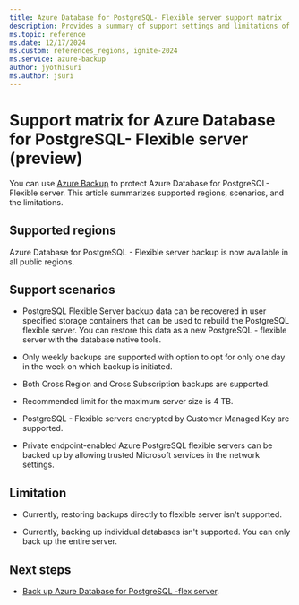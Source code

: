 ```yaml
---
title: Azure Database for PostgreSQL- Flexible server support matrix
description: Provides a summary of support settings and limitations of Azure Database for PostgreSQL- Flexible server backup.
ms.topic: reference
ms.date: 12/17/2024
ms.custom: references_regions, ignite-2024
ms.service: azure-backup
author: jyothisuri
ms.author: jsuri
---
```


# Support matrix for Azure Database for PostgreSQL- Flexible server (preview)

You can use [Azure Backup](./backup-overview.md) to protect Azure Database for PostgreSQL- Flexible server. This article summarizes supported regions, scenarios, and the limitations.

## Supported regions

Azure Database for PostgreSQL - Flexible server backup is now available in all public regions.

## Support scenarios

- PostgreSQL Flexible Server backup data can be recovered in user specified storage containers that can be used to rebuild the PostgreSQL flexible server. You can restore this data as a new PostgreSQL - flexible server with the database native tools.

- Only weekly backups are supported with option to opt for only one day in the week on which backup is initiated.

- Both Cross Region and Cross Subscription backups are supported.

- Recommended limit for the maximum server size is 4 TB.  

- PostgreSQL - Flexible servers encrypted by Customer Managed Key are supported.

- Private endpoint-enabled Azure PostgreSQL flexible servers can be backed up by allowing trusted Microsoft services in the network settings.


## Limitation

-  Currently, restoring backups directly to flexible server isn't supported.

-  Currently, backing up individual databases isn't supported. You can only back up the entire server.


## Next steps

- [Back up Azure Database for PostgreSQL -flex server](backup-azure-database-postgresql-flex.md).
